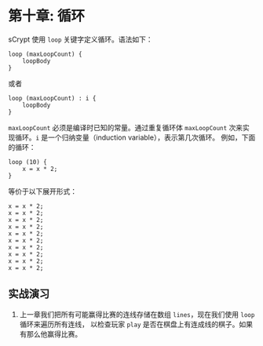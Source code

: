 # 第十章: 循环 

sCrypt 使用 `loop` 关键字定义循环。语法如下：

```
loop (maxLoopCount) {
    loopBody
}
```

或者

```solidity
loop (maxLoopCount) : i {
    loopBody
}
```

`maxLoopCount` 必须是编译时已知的常量。通过重复循环体 `maxLoopCount` 次来实现循环。`i` 是一个归纳变量（induction variable），表示第几次循环。
例如，下面的循环：

```solidity
loop (10) {
    x = x * 2;
}
```

等价于以下展开形式：

```solidity
x = x * 2;
x = x * 2;
x = x * 2;
x = x * 2;
x = x * 2;
x = x * 2;
x = x * 2;
x = x * 2;
x = x * 2;
x = x * 2;
```

## 实战演习

1. 上一章我们把所有可能赢得比赛的连线存储在数组 `lines`，现在我们使用 `loop` 循环来遍历所有连线，
以检查玩家 `play` 是否在棋盘上有连成线的棋子。如果有那么他赢得比赛。

